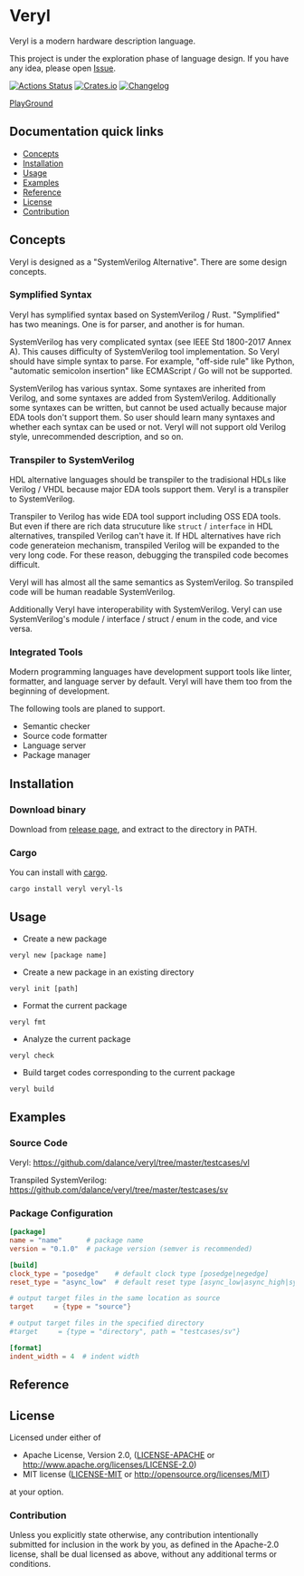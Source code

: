 # Veryl

Veryl is a modern hardware description language.

This project is under the exploration phase of language design.
If you have any idea, please open [Issue](https://github.com/dalance/veryl/issues).

[![Actions Status](https://github.com/dalance/veryl/workflows/Regression/badge.svg)](https://github.com/dalance/veryl/actions)
[![Crates.io](https://img.shields.io/crates/v/veryl.svg)](https://crates.io/crates/veryl)
[![Changelog](https://img.shields.io/badge/changelog-v0.1.4-green.svg)](https://github.com/dalance/veryl/blob/master/CHANGELOG.md)

[PlayGround](https://dalance.github.io/veryl/)

## Documentation quick links

* [Concepts](#concepts)
* [Installation](#installation)
* [Usage](#usage)
* [Examples](#examples)
* [Reference](#reference)
* [License](#license)
* [Contribution](#contribution)

## Concepts

Veryl is designed as a "SystemVerilog Alternative".
There are some design concepts.

### Symplified Syntax

Veryl has symplified syntax based on SystemVerilog / Rust.
"Symplified" has two meanings. One is for parser, and another is for human.

SystemVerilog has very complicated syntax (see IEEE Std 1800-2017 Annex A).
This causes difficulty of SystemVerilog tool implementation.
So Veryl should have simple syntax to parse.
For example, "off-side rule" like Python, "automatic semicolon insertion" like ECMAScript / Go will not be supported.

SystemVerilog has various syntax. Some syntaxes are inherited from Verilog, and some syntaxes are added from SystemVerilog.
Additionally some syntaxes can be written, but cannot be used actually because major EDA tools don't support them.
So user should learn many syntaxes and whether each syntax can be used or not.
Veryl will not support old Verilog style, unrecommended description, and so on.

### Transpiler to SystemVerilog

HDL alternative languages should be transpiler to the tradisional HDLs like Verilog / VHDL because major EDA tools support them.
Veryl is a transpiler to SystemVerilog.

Transpiler to Verilog has wide EDA tool support including OSS EDA tools.
But even if there are rich data strucuture like `struct` / `interface` in HDL alternatives, transpiled Verilog can't have it.
If HDL alternatives have rich code generateion mechanism, transpiled Verilog will be expanded to the very long code.
For these reason, debugging the transpiled code becomes difficult.

Veryl will has almost all the same semantics as SystemVerilog.
So transpiled code will be human readable SystemVerilog.

Additionally Veryl have interoperability with SystemVerilog.
Veryl can use SystemVerilog's module / interface / struct / enum in the code, and vice versa.

### Integrated Tools

Modern programming languages have development support tools like linter, formatter, and language server by default.
Veryl will have them too from the beginning of development.

The following tools are planed to support.

* Semantic checker
* Source code formatter
* Language server
* Package manager

## Installation

### Download binary

Download from [release page](https://github.com/dalance/veryl/releases/latest), and extract to the directory in PATH.

### Cargo

You can install with [cargo](https://crates.io/crates/veryl).

```
cargo install veryl veryl-ls
```

## Usage

* Create a new package

```
veryl new [package name]
```

* Create a new package in an existing directory

```
veryl init [path]
```

* Format the current package

```
veryl fmt
```

* Analyze the current package

```
veryl check
```

* Build target codes corresponding to the current package

```
veryl build
```

## Examples

### Source Code

Veryl: https://github.com/dalance/veryl/tree/master/testcases/vl

Transpiled SystemVerilog: https://github.com/dalance/veryl/tree/master/testcases/sv

### Package Configuration

```toml
[package]
name = "name"      # package name
version = "0.1.0"  # package version (semver is recommended)

[build]
clock_type = "posedge"    # default clock type [posedge|negedge]
reset_type = "async_low"  # default reset type [async_low|async_high|sync_low|sync_high]

# output target files in the same location as source
target     = {type = "source"}

# output target files in the specified directory
#target     = {type = "directory", path = "testcases/sv"}

[format]
indent_width = 4  # indent width
```

## Reference

## License

Licensed under either of

 * Apache License, Version 2.0, ([LICENSE-APACHE](LICENSE-APACHE) or http://www.apache.org/licenses/LICENSE-2.0)
 * MIT license ([LICENSE-MIT](LICENSE-MIT) or http://opensource.org/licenses/MIT)

at your option.

### Contribution

Unless you explicitly state otherwise, any contribution intentionally
submitted for inclusion in the work by you, as defined in the Apache-2.0
license, shall be dual licensed as above, without any additional terms or
conditions.
